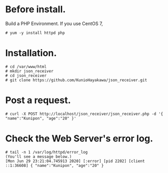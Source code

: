 # Before install.
Build a PHP Environment. If you use CentOS 7,
```
# yum -y install httpd php
```

# Installation.
```
# cd /var/www/html
# mkdir json_receiver
# cd json_receiver
# git clone https://github.com/KunioHayakawa/json_receiver.git
```

# Post a request.
```
# curl -X POST http://localhost/json_receiver/json_receiver.php -d '{ "name":"Kunipon", "age":"20" }'
```

# Check the Web Server's error log.
```
# tail -n 1 /var/log/httpd/error_log
(You'll see a message below.)
[Mon Jun 29 23:21:04.745913 2020] [:error] [pid 2202] [client ::1:36608] { "name":"Kunipon", "age":"20" }
```
